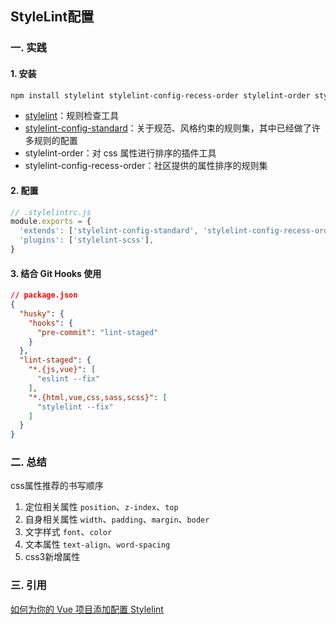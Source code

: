## StyleLint配置

### 一. 实践
#### 1. 安装
```sh
npm install stylelint stylelint-config-recess-order stylelint-order stylelint-config-standard --save-dev
```
* [stylelint](https://stylelint.io/)：规则检查工具
* [stylelint-config-standard](https://github.com/stylelint/stylelint-config-standard#readme)：关于规范、风格约束的规则集，其中已经做了许多规则的配置
* stylelint-order：对 css 属性进行排序的插件工具
* stylelint-config-recess-order：社区提供的属性排序的规则集

#### 2. 配置
```js
// .stylelintrc.js
module.exports = {
  'extends': ['stylelint-config-standard', 'stylelint-config-recess-order'],
  'plugins': ['stylelint-scss'],
}
```

#### 3. 结合 Git Hooks 使用
```json
// package.json
{
  "husky": {
    "hooks": {
      "pre-commit": "lint-staged"
    }
  },
  "lint-staged": {
    "*.{js,vue}": [
      "eslint --fix"
    ],
    "*.{html,vue,css,sass,scss}": [
      "stylelint --fix"
    ]
  }
}
```

### 二. 总结
css属性推荐的书写顺序
1. 定位相关属性 `position`、`z-index`、`top`
2. 自身相关属性 `width`、`padding`、`margin`、`boder`
3. 文字样式 `font`、`color`
4. 文本属性 `text-align`、`word-spacing`
5. css3新增属性

### 三. 引用
[如何为你的 Vue 项目添加配置 Stylelint](https://juejin.im/post/5c31c9a16fb9a049f8197000)